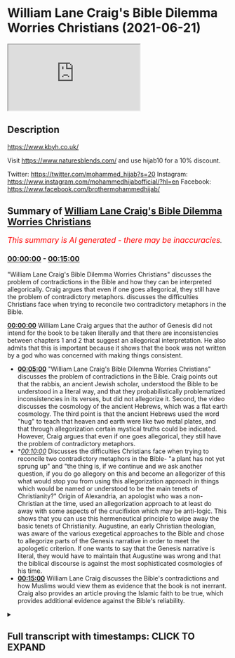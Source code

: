 # William Lane Craig's Bible Dilemma Worries Christians (2021-06-21)

<iframe loading='lazy' src='https://www.youtube.com/embed/d3uKsG31xWI'></iframe>

## Description

https://www.kbyh.co.uk/

Visit https://www.naturesblends.com/ and use hijab10 for a 10% discount. 

Twitter: https://twitter.com/mohammed_hijab?s=20
Instagram: https://www.instagram.com/mohammedhijabofficial/?hl=en
Facebook: https://www.facebook.com/brothermohammedhijab/

## Summary of [William Lane Craig's Bible Dilemma Worries Christians](https://www.youtube.com/watch?v=d3uKsG31xWI)


*<span style="color:red; font-size:125%">This summary is AI generated - there may be inaccuracies</span>. [](/)*

### [00:00:00](https://www.youtube.com/watch?v=d3uKsG31xWI&t=0) - [00:15:00](https://www.youtube.com/watch?v=d3uKsG31xWI&t=900)

 "William Lane Craig's Bible Dilemma Worries Christians" discusses the problem of contradictions in the Bible and how they can be interpreted allegorically. Craig argues that even if one goes allegorical, they still have the problem of contradictory metaphors.  discusses the difficulties Christians face when trying to reconcile two contradictory metaphors in the Bible.

**[00:00:00](https://www.youtube.com/watch?v=d3uKsG31xWI&t=0)** William Lane Craig argues that the author of Genesis did not intend for the book to be taken literally and that there are inconsistencies between chapters 1 and 2 that suggest an allegorical interpretation. He also admits that this is important because it shows that the book was not written by a god who was concerned with making things consistent.
* **[00:05:00](https://www.youtube.com/watch?v=d3uKsG31xWI&t=300)**  "William Lane Craig's Bible Dilemma Worries Christians" discusses the problem of contradictions in the Bible. Craig points out that the rabbis, an ancient Jewish scholar, understood the Bible to be understood in a literal way, and that they probabilistically problematized inconsistencies in its verses, but did not allegorize it. Second, the video discusses the cosmology of the ancient Hebrews, which was a flat earth cosmology. The third point is that the ancient Hebrews used the word "hug" to teach that heaven and earth were like two metal plates, and that through allegorization certain mystical truths could be indicated. However, Craig argues that even if one goes allegorical, they still have the problem of contradictory metaphors.
* **[00:10:00](https://www.youtube.com/watch?v=d3uKsG31xWI&t=600)* Discusses the difficulties Christians face when trying to reconcile two contradictory metaphors in the Bible- "a plant has not yet sprung up" and "the thing is, if we continue and we ask another question, if you do go allegory on this and become an allegorizer of this what would stop you from using this allegorization approach in things which would be named or understood to be the main tenets of Christianity?" Origin of Alexandria, an apologist who was a non-Christian at the time, used an allegorization approach to at least do away with some aspects of the crucifixion which may be anti-logic. This shows that you can use this hermeneutical principle to wipe away the basic tenets of Christianity. Augustine, an early Christian theologian, was aware of the various exegetical approaches to the Bible and chose to allegorize parts of the Genesis narrative in order to meet the apologetic criterion. If one wants to say that the Genesis narrative is literal, they would have to maintain that Augustine was wrong and that the biblical discourse is against the most sophisticated cosmologies of his time.
* **[00:15:00](https://www.youtube.com/watch?v=d3uKsG31xWI&t=900)**  William Lane Craig discusses the Bible's contradictions and how Muslims would view them as evidence that the book is not inerrant. Craig also provides an article proving the Islamic faith to be true, which provides additional evidence against the Bible's reliability.

<details><summary><h2>Full transcript with timestamps: CLICK TO EXPAND</h2></summary>

[0:00:00](https://youtu.be/d3uKsG31xWI?t=0) you've got two options option one go  
[0:00:03](https://youtu.be/d3uKsG31xWI?t=3) literal  
[0:00:04](https://youtu.be/d3uKsG31xWI?t=4) and then this is completely against  
[0:00:06](https://youtu.be/d3uKsG31xWI?t=6) science as william lane craig himself  
[0:00:08](https://youtu.be/d3uKsG31xWI?t=8) knows  
[0:00:09](https://youtu.be/d3uKsG31xWI?t=9) because you'd have to say that the  
[0:00:10](https://youtu.be/d3uKsG31xWI?t=10) universe was created in six 24-hour days  
[0:00:12](https://youtu.be/d3uKsG31xWI?t=12) and that is six thousand years old  
[0:00:14](https://youtu.be/d3uKsG31xWI?t=14) or you go allegorical and if you go  
[0:00:16](https://youtu.be/d3uKsG31xWI?t=16) allegorical you've still got the problem  
[0:00:18](https://youtu.be/d3uKsG31xWI?t=18) of contradictory metaphors  
[0:00:25](https://youtu.be/d3uKsG31xWI?t=25) it's the hijab 10 discount code for 10  
[0:00:28](https://youtu.be/d3uKsG31xWI?t=28) discount on a wide range of products  
[0:00:30](https://youtu.be/d3uKsG31xWI?t=30) including premium ethiopian black seed  
[0:00:33](https://youtu.be/d3uKsG31xWI?t=33) products  
[0:00:35](https://youtu.be/d3uKsG31xWI?t=35) how are you guys doing today i'm going  
[0:00:37](https://youtu.be/d3uKsG31xWI?t=37) to be refuting william lane craig  
[0:00:39](https://youtu.be/d3uKsG31xWI?t=39) dr william lane craig is a premier  
[0:00:42](https://youtu.be/d3uKsG31xWI?t=42) season debate and apologists in the  
[0:00:44](https://youtu.be/d3uKsG31xWI?t=44) christian world a scholar somebody who's  
[0:00:46](https://youtu.be/d3uKsG31xWI?t=46) gone through the academic group  
[0:00:47](https://youtu.be/d3uKsG31xWI?t=47) published many books  
[0:00:48](https://youtu.be/d3uKsG31xWI?t=48) many many books in fact is almost uh 70  
[0:00:51](https://youtu.be/d3uKsG31xWI?t=51) years old i think if not  
[0:00:53](https://youtu.be/d3uKsG31xWI?t=53) he has passed that age so he's almost  
[0:00:54](https://youtu.be/d3uKsG31xWI?t=54) double my age as somebody who's debated  
[0:00:57](https://youtu.be/d3uKsG31xWI?t=57) some prominent figures from the atheist  
[0:00:58](https://youtu.be/d3uKsG31xWI?t=58) community from even within his own  
[0:01:00](https://youtu.be/d3uKsG31xWI?t=60) christian community and someone who  
[0:01:02](https://youtu.be/d3uKsG31xWI?t=62) contributes and has done so  
[0:01:04](https://youtu.be/d3uKsG31xWI?t=64) to the public discourse for i don't know  
[0:01:07](https://youtu.be/d3uKsG31xWI?t=67) the last 30 40 years  
[0:01:09](https://youtu.be/d3uKsG31xWI?t=69) what i'm going to be refuting him on is  
[0:01:11](https://youtu.be/d3uKsG31xWI?t=71) his stance  
[0:01:12](https://youtu.be/d3uKsG31xWI?t=72) on this genesis narrative in particular  
[0:01:15](https://youtu.be/d3uKsG31xWI?t=75) and what he thinks  
[0:01:16](https://youtu.be/d3uKsG31xWI?t=76) of it first of all let's take a look at  
[0:01:18](https://youtu.be/d3uKsG31xWI?t=78) what he says in response to a question  
[0:01:20](https://youtu.be/d3uKsG31xWI?t=80) that somebody asks from the audience and  
[0:01:22](https://youtu.be/d3uKsG31xWI?t=82) then come back and comment on this  
[0:01:23](https://youtu.be/d3uKsG31xWI?t=83) the first one the bible says god created  
[0:01:27](https://youtu.be/d3uKsG31xWI?t=87) the earth  
[0:01:28](https://youtu.be/d3uKsG31xWI?t=88) in seven days how does the big bang  
[0:01:31](https://youtu.be/d3uKsG31xWI?t=91) theory fit  
[0:01:32](https://youtu.be/d3uKsG31xWI?t=92) into this the big bang theory would be  
[0:01:35](https://youtu.be/d3uKsG31xWI?t=95) incompatible with a literalistic  
[0:01:39](https://youtu.be/d3uKsG31xWI?t=99) interpretation of genesis chapter 1. an  
[0:01:41](https://youtu.be/d3uKsG31xWI?t=101) interpretation that  
[0:01:43](https://youtu.be/d3uKsG31xWI?t=103) takes the days to be consecutive 24-hour  
[0:01:46](https://youtu.be/d3uKsG31xWI?t=106) periods of time  
[0:01:48](https://youtu.be/d3uKsG31xWI?t=108) however since the time of the church  
[0:01:50](https://youtu.be/d3uKsG31xWI?t=110) fathers such as augustine  
[0:01:53](https://youtu.be/d3uKsG31xWI?t=113) up until the present century most  
[0:01:56](https://youtu.be/d3uKsG31xWI?t=116) biblical scholars  
[0:01:57](https://youtu.be/d3uKsG31xWI?t=117) don't adopt that sort of literalistic  
[0:02:00](https://youtu.be/d3uKsG31xWI?t=120) interpretation of the opening chapter  
[0:02:02](https://youtu.be/d3uKsG31xWI?t=122) of genesis and i say that not on the  
[0:02:05](https://youtu.be/d3uKsG31xWI?t=125) basis of modern science but on the basis  
[0:02:08](https://youtu.be/d3uKsG31xWI?t=128) of the text itself there are indications  
[0:02:10](https://youtu.be/d3uKsG31xWI?t=130) in the text itself that the author  
[0:02:13](https://youtu.be/d3uKsG31xWI?t=133) didn't intend this to be taken in a sort  
[0:02:15](https://youtu.be/d3uKsG31xWI?t=135) of wooden literalistic  
[0:02:16](https://youtu.be/d3uKsG31xWI?t=136) way and so someone like saint augustine  
[0:02:19](https://youtu.be/d3uKsG31xWI?t=139) for example  
[0:02:20](https://youtu.be/d3uKsG31xWI?t=140) knew nothing of modern cosmology or  
[0:02:22](https://youtu.be/d3uKsG31xWI?t=142) geology  
[0:02:23](https://youtu.be/d3uKsG31xWI?t=143) um but didn't take this in a  
[0:02:25](https://youtu.be/d3uKsG31xWI?t=145) literalistic way and i  
[0:02:26](https://youtu.be/d3uKsG31xWI?t=146) i think that that is correct i would say  
[0:02:29](https://youtu.be/d3uKsG31xWI?t=149) that  
[0:02:30](https://youtu.be/d3uKsG31xWI?t=150) there are many different non-literal  
[0:02:34](https://youtu.be/d3uKsG31xWI?t=154) ways of construing genesis 1 that are  
[0:02:36](https://youtu.be/d3uKsG31xWI?t=156) open to biblically  
[0:02:38](https://youtu.be/d3uKsG31xWI?t=158) faithful christians today and that are  
[0:02:40](https://youtu.be/d3uKsG31xWI?t=160) wholly consistent and consonant with the  
[0:02:43](https://youtu.be/d3uKsG31xWI?t=163) data of modern cosmology so as you can  
[0:02:45](https://youtu.be/d3uKsG31xWI?t=165) see there  
[0:02:46](https://youtu.be/d3uKsG31xWI?t=166) what we saw is william lynn craig  
[0:02:48](https://youtu.be/d3uKsG31xWI?t=168) answering the question very frankly  
[0:02:50](https://youtu.be/d3uKsG31xWI?t=170) he thinks that the approach that should  
[0:02:52](https://youtu.be/d3uKsG31xWI?t=172) be applied  
[0:02:53](https://youtu.be/d3uKsG31xWI?t=173) the hermeneutical approach is an  
[0:02:54](https://youtu.be/d3uKsG31xWI?t=174) allegorical um or  
[0:02:56](https://youtu.be/d3uKsG31xWI?t=176) allegorizing approach to the genesis  
[0:02:58](https://youtu.be/d3uKsG31xWI?t=178) narrative or the creation narrative in  
[0:03:00](https://youtu.be/d3uKsG31xWI?t=180) particular  
[0:03:01](https://youtu.be/d3uKsG31xWI?t=181) when i looked into his website this is  
[0:03:03](https://youtu.be/d3uKsG31xWI?t=183) what he had to say  
[0:03:05](https://youtu.be/d3uKsG31xWI?t=185) as the reason why he does so this is  
[0:03:08](https://youtu.be/d3uKsG31xWI?t=188) what he says he says  
[0:03:08](https://youtu.be/d3uKsG31xWI?t=188) the author of genesis seems utterly  
[0:03:11](https://youtu.be/d3uKsG31xWI?t=191) unconcerned  
[0:03:12](https://youtu.be/d3uKsG31xWI?t=192) to iron out the inconsistencies between  
[0:03:15](https://youtu.be/d3uKsG31xWI?t=195) chapter one and chapter two  
[0:03:17](https://youtu.be/d3uKsG31xWI?t=197) that commentators have struggled with  
[0:03:19](https://youtu.be/d3uKsG31xWI?t=199) for centuries  
[0:03:20](https://youtu.be/d3uKsG31xWI?t=200) he does not seem to care that they're  
[0:03:22](https://youtu.be/d3uKsG31xWI?t=202) inconsistent  
[0:03:24](https://youtu.be/d3uKsG31xWI?t=204) an attitude suggestive of an intended  
[0:03:27](https://youtu.be/d3uKsG31xWI?t=207) non-literal interpretation when he goes  
[0:03:30](https://youtu.be/d3uKsG31xWI?t=210) on to  
[0:03:31](https://youtu.be/d3uKsG31xWI?t=211) explain why he speaks about the fact  
[0:03:34](https://youtu.be/d3uKsG31xWI?t=214) that in genesis chapter 1 that  
[0:03:38](https://youtu.be/d3uKsG31xWI?t=218) you know the the plant had been created  
[0:03:40](https://youtu.be/d3uKsG31xWI?t=220) on the the third day  
[0:03:42](https://youtu.be/d3uKsG31xWI?t=222) in genesis chapter 1 verse number 14 or  
[0:03:45](https://youtu.be/d3uKsG31xWI?t=225) verse number 12  
[0:03:46](https://youtu.be/d3uKsG31xWI?t=226) and in genesis chapter 2 verse number 5  
[0:03:49](https://youtu.be/d3uKsG31xWI?t=229) that no plant has sprung up yet  
[0:03:52](https://youtu.be/d3uKsG31xWI?t=232) so he admits this is so telling and this  
[0:03:54](https://youtu.be/d3uKsG31xWI?t=234) is extremely important  
[0:03:57](https://youtu.be/d3uKsG31xWI?t=237) william lane craig one of the premier  
[0:03:59](https://youtu.be/d3uKsG31xWI?t=239) apologists and scholars of the christian  
[0:04:01](https://youtu.be/d3uKsG31xWI?t=241) world  
[0:04:02](https://youtu.be/d3uKsG31xWI?t=242) admits candidly to one of the people  
[0:04:04](https://youtu.be/d3uKsG31xWI?t=244) that are asking him  
[0:04:06](https://youtu.be/d3uKsG31xWI?t=246) that there are contradictions in the  
[0:04:08](https://youtu.be/d3uKsG31xWI?t=248) bible he admits that because of those  
[0:04:11](https://youtu.be/d3uKsG31xWI?t=251) inconsistencies and contradictions that  
[0:04:13](https://youtu.be/d3uKsG31xWI?t=253) there must be an allegorization  
[0:04:16](https://youtu.be/d3uKsG31xWI?t=256) approach that is applied hermeneutically  
[0:04:18](https://youtu.be/d3uKsG31xWI?t=258) to  
[0:04:19](https://youtu.be/d3uKsG31xWI?t=259) the genesis creation story this is  
[0:04:22](https://youtu.be/d3uKsG31xWI?t=262) extremely  
[0:04:23](https://youtu.be/d3uKsG31xWI?t=263) important why because not just the fact  
[0:04:26](https://youtu.be/d3uKsG31xWI?t=266) that it's mentioned in the quran  
[0:04:28](https://youtu.be/d3uKsG31xWI?t=268) that if this book had been other from  
[0:04:30](https://youtu.be/d3uKsG31xWI?t=270) other than god that would have been  
[0:04:32](https://youtu.be/d3uKsG31xWI?t=272) left and kathira they would have found  
[0:04:34](https://youtu.be/d3uKsG31xWI?t=274) in it many inconsistencies  
[0:04:36](https://youtu.be/d3uKsG31xWI?t=276) but just a logical principle that if  
[0:04:39](https://youtu.be/d3uKsG31xWI?t=279) something is true it has to fulfill  
[0:04:42](https://youtu.be/d3uKsG31xWI?t=282) the basic criterion of consistency now  
[0:04:45](https://youtu.be/d3uKsG31xWI?t=285) that is depending on or even if  
[0:04:48](https://youtu.be/d3uKsG31xWI?t=288) one is depending on a coherentist  
[0:04:51](https://youtu.be/d3uKsG31xWI?t=291) understanding of truth  
[0:04:52](https://youtu.be/d3uKsG31xWI?t=292) and not necessarily a correspondence  
[0:04:55](https://youtu.be/d3uKsG31xWI?t=295) theory understanding  
[0:04:56](https://youtu.be/d3uKsG31xWI?t=296) of truth where truth must correspond  
[0:04:58](https://youtu.be/d3uKsG31xWI?t=298) with the objective world  
[0:04:59](https://youtu.be/d3uKsG31xWI?t=299) because one could ask a very important  
[0:05:01](https://youtu.be/d3uKsG31xWI?t=301) question the question  
[0:05:03](https://youtu.be/d3uKsG31xWI?t=303) someone may want to ask is why would you  
[0:05:06](https://youtu.be/d3uKsG31xWI?t=306) have  
[0:05:07](https://youtu.be/d3uKsG31xWI?t=307) or what use would there be of a  
[0:05:11](https://youtu.be/d3uKsG31xWI?t=311) contradictory set  
[0:05:12](https://youtu.be/d3uKsG31xWI?t=312) of metaphors in the bible because  
[0:05:15](https://youtu.be/d3uKsG31xWI?t=315) they're saying it's metaphorized but why  
[0:05:17](https://youtu.be/d3uKsG31xWI?t=317) should you have any kind of  
[0:05:18](https://youtu.be/d3uKsG31xWI?t=318) contradiction anyway even if you have  
[0:05:21](https://youtu.be/d3uKsG31xWI?t=321) metaphors that contradict each other  
[0:05:23](https://youtu.be/d3uKsG31xWI?t=323) what function do they serve and does  
[0:05:26](https://youtu.be/d3uKsG31xWI?t=326) this not  
[0:05:27](https://youtu.be/d3uKsG31xWI?t=327) not meet unfortunately the basic  
[0:05:30](https://youtu.be/d3uKsG31xWI?t=330) criterion for truth in so much as  
[0:05:33](https://youtu.be/d3uKsG31xWI?t=333) it is inconsistent so this is the first  
[0:05:36](https://youtu.be/d3uKsG31xWI?t=336) thing that you have a real hermeneutical  
[0:05:38](https://youtu.be/d3uKsG31xWI?t=338) problem  
[0:05:39](https://youtu.be/d3uKsG31xWI?t=339) on your hand the second thing which is  
[0:05:41](https://youtu.be/d3uKsG31xWI?t=341) extremely  
[0:05:42](https://youtu.be/d3uKsG31xWI?t=342) important is the fact that he stated  
[0:05:45](https://youtu.be/d3uKsG31xWI?t=345) that the church fathers  
[0:05:47](https://youtu.be/d3uKsG31xWI?t=347) the church fathers were allegorists  
[0:05:51](https://youtu.be/d3uKsG31xWI?t=351) in the same way well if you really think  
[0:05:54](https://youtu.be/d3uKsG31xWI?t=354) about it  
[0:05:54](https://youtu.be/d3uKsG31xWI?t=354) you had an ecumenical writer or an  
[0:05:57](https://youtu.be/d3uKsG31xWI?t=357) ecclesiastic writer origin of alexandria  
[0:05:59](https://youtu.be/d3uKsG31xWI?t=359) who was very clear  
[0:06:00](https://youtu.be/d3uKsG31xWI?t=360) in his allegorizing of these narratives  
[0:06:04](https://youtu.be/d3uKsG31xWI?t=364) but the question is  
[0:06:05](https://youtu.be/d3uKsG31xWI?t=365) why did he allegorize these narratives  
[0:06:07](https://youtu.be/d3uKsG31xWI?t=367) and very similar for the to the reason  
[0:06:09](https://youtu.be/d3uKsG31xWI?t=369) that craig employs he allegorized it  
[0:06:12](https://youtu.be/d3uKsG31xWI?t=372) because  
[0:06:13](https://youtu.be/d3uKsG31xWI?t=373) it was unintelligible if understood  
[0:06:15](https://youtu.be/d3uKsG31xWI?t=375) literally  
[0:06:17](https://youtu.be/d3uKsG31xWI?t=377) so before i get to that i want to take  
[0:06:20](https://youtu.be/d3uKsG31xWI?t=380) one step back  
[0:06:21](https://youtu.be/d3uKsG31xWI?t=381) and i will be quoting lots of  
[0:06:23](https://youtu.be/d3uKsG31xWI?t=383) information here to prove these points  
[0:06:26](https://youtu.be/d3uKsG31xWI?t=386) the first thing is the rabbis  
[0:06:29](https://youtu.be/d3uKsG31xWI?t=389) in the what you call the mid rashem the  
[0:06:31](https://youtu.be/d3uKsG31xWI?t=391) tafseer the exegesis of the bible they  
[0:06:34](https://youtu.be/d3uKsG31xWI?t=394) all understood this  
[0:06:35](https://youtu.be/d3uKsG31xWI?t=395) the bible to be understood in a literal  
[0:06:37](https://youtu.be/d3uKsG31xWI?t=397) way i'm reading for example  
[0:06:40](https://youtu.be/d3uKsG31xWI?t=400) this is the midrashim okay  
[0:06:43](https://youtu.be/d3uKsG31xWI?t=403) and so this is what's mentioned in the  
[0:06:44](https://youtu.be/d3uKsG31xWI?t=404) midrashim it was taught the light  
[0:06:47](https://youtu.be/d3uKsG31xWI?t=407) which was created in the six days of  
[0:06:49](https://youtu.be/d3uKsG31xWI?t=409) creation cannot illumine  
[0:06:51](https://youtu.be/d3uKsG31xWI?t=411) by day because it would because it would  
[0:06:53](https://youtu.be/d3uKsG31xWI?t=413) eclipse the light of the sun  
[0:06:55](https://youtu.be/d3uKsG31xWI?t=415) nor by night because it was created only  
[0:06:57](https://youtu.be/d3uKsG31xWI?t=417) to illumine by the day  
[0:06:58](https://youtu.be/d3uKsG31xWI?t=418) then where is it is it stored up for the  
[0:07:01](https://youtu.be/d3uKsG31xWI?t=421) righteous in the messianic future as  
[0:07:03](https://youtu.be/d3uKsG31xWI?t=423) says moreover the light of the moon  
[0:07:05](https://youtu.be/d3uKsG31xWI?t=425) shall be the light of the sun  
[0:07:06](https://youtu.be/d3uKsG31xWI?t=426) and the light of the sun shall be  
[0:07:08](https://youtu.be/d3uKsG31xWI?t=428) seven-fold the light of the days  
[0:07:10](https://youtu.be/d3uKsG31xWI?t=430) and this is uh in isaiah chapter 30  
[0:07:13](https://youtu.be/d3uKsG31xWI?t=433) verse number 26  
[0:07:14](https://youtu.be/d3uKsG31xWI?t=434) and then the person who's executing this  
[0:07:17](https://youtu.be/d3uKsG31xWI?t=437) who's a rabbi he says seven surely there  
[0:07:19](https://youtu.be/d3uKsG31xWI?t=439) were only three since the libernaries  
[0:07:20](https://youtu.be/d3uKsG31xWI?t=440) were created on the fourth day  
[0:07:22](https://youtu.be/d3uKsG31xWI?t=442) so they problematized the  
[0:07:24](https://youtu.be/d3uKsG31xWI?t=444) inconsistencies that were in the bible  
[0:07:27](https://youtu.be/d3uKsG31xWI?t=447) but they did not allegorize the biblical  
[0:07:30](https://youtu.be/d3uKsG31xWI?t=450) text  
[0:07:31](https://youtu.be/d3uKsG31xWI?t=451) something different to what william lane  
[0:07:33](https://youtu.be/d3uKsG31xWI?t=453) craig did okay this is very important  
[0:07:35](https://youtu.be/d3uKsG31xWI?t=455) they prob  
[0:07:35](https://youtu.be/d3uKsG31xWI?t=455) they problematized it but they did not  
[0:07:37](https://youtu.be/d3uKsG31xWI?t=457) allegorize it  
[0:07:39](https://youtu.be/d3uKsG31xWI?t=459) the second thing is this is their  
[0:07:40](https://youtu.be/d3uKsG31xWI?t=460) cosmology the rabbi's cosmology in the  
[0:07:43](https://youtu.be/d3uKsG31xWI?t=463) exegesis  
[0:07:44](https://youtu.be/d3uKsG31xWI?t=464) they say the thickness of the firmament  
[0:07:46](https://youtu.be/d3uKsG31xWI?t=466) equals that of the earth  
[0:07:48](https://youtu.be/d3uKsG31xWI?t=468) compare it it is he that sitteth above  
[0:07:52](https://youtu.be/d3uKsG31xWI?t=472) the circle of the earth isaiah 40  
[0:07:55](https://youtu.be/d3uKsG31xWI?t=475) 22 and he walketh in the circuit of the  
[0:07:58](https://youtu.be/d3uKsG31xWI?t=478) heaven  
[0:07:59](https://youtu.be/d3uKsG31xWI?t=479) job chapter 22 verse 14 the use of  
[0:08:02](https://youtu.be/d3uKsG31xWI?t=482) hug in both verses teaches us they are  
[0:08:04](https://youtu.be/d3uKsG31xWI?t=484) like so this is how the rabbis  
[0:08:06](https://youtu.be/d3uKsG31xWI?t=486) understood it  
[0:08:07](https://youtu.be/d3uKsG31xWI?t=487) this is one of the main  
[0:08:11](https://youtu.be/d3uKsG31xWI?t=491) exegetes of the old testament a jewish  
[0:08:13](https://youtu.be/d3uKsG31xWI?t=493) exegete of course  
[0:08:15](https://youtu.be/d3uKsG31xWI?t=495) said in hanina's name  
[0:08:18](https://youtu.be/d3uKsG31xWI?t=498) it is as thick as a metal plate all  
[0:08:21](https://youtu.be/d3uKsG31xWI?t=501) right so these are like two metal thick  
[0:08:22](https://youtu.be/d3uKsG31xWI?t=502) plates obviously this shows that their  
[0:08:24](https://youtu.be/d3uKsG31xWI?t=504) cosmology was a flat earth cosmology  
[0:08:26](https://youtu.be/d3uKsG31xWI?t=506) and that they were two like a sandwich  
[0:08:29](https://youtu.be/d3uKsG31xWI?t=509) you know the heavens and the earth acted  
[0:08:31](https://youtu.be/d3uKsG31xWI?t=511) like a sandwich  
[0:08:33](https://youtu.be/d3uKsG31xWI?t=513) okay two thick plates above each other  
[0:08:38](https://youtu.be/d3uKsG31xWI?t=518) like two fingers they say in thickness  
[0:08:40](https://youtu.be/d3uKsG31xWI?t=520) so this clearly cannot mean  
[0:08:42](https://youtu.be/d3uKsG31xWI?t=522) that the earth is round as some have  
[0:08:45](https://youtu.be/d3uKsG31xWI?t=525) tried to use  
[0:08:46](https://youtu.be/d3uKsG31xWI?t=526) uh isaiah 40 22 to indicate  
[0:08:50](https://youtu.be/d3uKsG31xWI?t=530) now what origin as we mentioned before  
[0:08:53](https://youtu.be/d3uKsG31xWI?t=533) mentions  
[0:08:54](https://youtu.be/d3uKsG31xWI?t=534) is he mentions the same thing so he  
[0:08:56](https://youtu.be/d3uKsG31xWI?t=536) problematizes  
[0:08:58](https://youtu.be/d3uKsG31xWI?t=538) the inconsistencies in the verses but he  
[0:09:00](https://youtu.be/d3uKsG31xWI?t=540) doesn't just stop there he allegorizes  
[0:09:02](https://youtu.be/d3uKsG31xWI?t=542) it as a result of that problematization  
[0:09:04](https://youtu.be/d3uKsG31xWI?t=544) so it says now what man of intelligence  
[0:09:06](https://youtu.be/d3uKsG31xWI?t=546) will believe that the first the second  
[0:09:07](https://youtu.be/d3uKsG31xWI?t=547) and the third day existed the evening in  
[0:09:09](https://youtu.be/d3uKsG31xWI?t=549) the morning existed without the sun the  
[0:09:11](https://youtu.be/d3uKsG31xWI?t=551) moon and the stars  
[0:09:12](https://youtu.be/d3uKsG31xWI?t=552) and the first day if we may so call it  
[0:09:15](https://youtu.be/d3uKsG31xWI?t=555) was even without heaven i do not think  
[0:09:19](https://youtu.be/d3uKsG31xWI?t=559) anyone will doubt that these things are  
[0:09:20](https://youtu.be/d3uKsG31xWI?t=560) made by scripture in a figurative manner  
[0:09:23](https://youtu.be/d3uKsG31xWI?t=563) in order  
[0:09:24](https://youtu.be/d3uKsG31xWI?t=564) that through them certain mystical  
[0:09:26](https://youtu.be/d3uKsG31xWI?t=566) truths may be indicated  
[0:09:27](https://youtu.be/d3uKsG31xWI?t=567) of course now the problem is you've got  
[0:09:30](https://youtu.be/d3uKsG31xWI?t=570) two  
[0:09:31](https://youtu.be/d3uKsG31xWI?t=571) options option one go literal and then  
[0:09:34](https://youtu.be/d3uKsG31xWI?t=574) this is completely against science as  
[0:09:36](https://youtu.be/d3uKsG31xWI?t=576) william lane craig himself knows  
[0:09:38](https://youtu.be/d3uKsG31xWI?t=578) because you'd have to say that the  
[0:09:39](https://youtu.be/d3uKsG31xWI?t=579) universe was created in six 24-hour days  
[0:09:42](https://youtu.be/d3uKsG31xWI?t=582) and that is six thousand years old  
[0:09:44](https://youtu.be/d3uKsG31xWI?t=584) or you go allegorical and if you go  
[0:09:46](https://youtu.be/d3uKsG31xWI?t=586) allegorical  
[0:09:47](https://youtu.be/d3uKsG31xWI?t=587) you've still got the problem of  
[0:09:48](https://youtu.be/d3uKsG31xWI?t=588) contradictory metaphors the like of  
[0:09:50](https://youtu.be/d3uKsG31xWI?t=590) which  
[0:09:51](https://youtu.be/d3uKsG31xWI?t=591) was described by me beforehand namely  
[0:09:54](https://youtu.be/d3uKsG31xWI?t=594) that you have the fact that the plants  
[0:09:56](https://youtu.be/d3uKsG31xWI?t=596) were created for example in the  
[0:09:58](https://youtu.be/d3uKsG31xWI?t=598) in the third day and in genesis chapter  
[0:10:00](https://youtu.be/d3uKsG31xWI?t=600) two verse five no  
[0:10:01](https://youtu.be/d3uKsG31xWI?t=601) plant has sprung up yet so you still  
[0:10:03](https://youtu.be/d3uKsG31xWI?t=603) have these contradictory metaphors  
[0:10:05](https://youtu.be/d3uKsG31xWI?t=605) now the thing is if we continue and we  
[0:10:07](https://youtu.be/d3uKsG31xWI?t=607) ask another question  
[0:10:10](https://youtu.be/d3uKsG31xWI?t=610) if you do go allegory on this and become  
[0:10:13](https://youtu.be/d3uKsG31xWI?t=613) an allegorizer of this what would stop  
[0:10:16](https://youtu.be/d3uKsG31xWI?t=616) you  
[0:10:17](https://youtu.be/d3uKsG31xWI?t=617) from using this allegorization approach  
[0:10:19](https://youtu.be/d3uKsG31xWI?t=619) in things which would be named or  
[0:10:21](https://youtu.be/d3uKsG31xWI?t=621) understood to be  
[0:10:22](https://youtu.be/d3uKsG31xWI?t=622) the main tenets of christianity so look  
[0:10:26](https://youtu.be/d3uKsG31xWI?t=626) at what  
[0:10:27](https://youtu.be/d3uKsG31xWI?t=627) origin of alexandria replied or how he  
[0:10:29](https://youtu.be/d3uKsG31xWI?t=629) replied  
[0:10:31](https://youtu.be/d3uKsG31xWI?t=631) when he was asked about  
[0:10:34](https://youtu.be/d3uKsG31xWI?t=634) the crucifixion by celsus an apologist  
[0:10:36](https://youtu.be/d3uKsG31xWI?t=636) who was a non-christian at the time he  
[0:10:38](https://youtu.be/d3uKsG31xWI?t=638) said the events recorded to have  
[0:10:39](https://youtu.be/d3uKsG31xWI?t=639) happened to jesus do not  
[0:10:41](https://youtu.be/d3uKsG31xWI?t=641) possess the full view of the truth in  
[0:10:43](https://youtu.be/d3uKsG31xWI?t=643) the mere letter and history for each  
[0:10:45](https://youtu.be/d3uKsG31xWI?t=645) recorded event is shown to be a symbol  
[0:10:47](https://youtu.be/d3uKsG31xWI?t=647) of something else  
[0:10:48](https://youtu.be/d3uKsG31xWI?t=648) by those who read the scripture more  
[0:10:50](https://youtu.be/d3uKsG31xWI?t=650) intelligently  
[0:10:51](https://youtu.be/d3uKsG31xWI?t=651) so because celsius was interrogating him  
[0:10:54](https://youtu.be/d3uKsG31xWI?t=654) on how could it be the case that a god  
[0:10:56](https://youtu.be/d3uKsG31xWI?t=656) can die on a cross  
[0:10:58](https://youtu.be/d3uKsG31xWI?t=658) if he's so powerful origin of alexandria  
[0:11:01](https://youtu.be/d3uKsG31xWI?t=661) used an allegorization approach to at  
[0:11:04](https://youtu.be/d3uKsG31xWI?t=664) least do away with some aspects of the  
[0:11:06](https://youtu.be/d3uKsG31xWI?t=666) crucifixion  
[0:11:07](https://youtu.be/d3uKsG31xWI?t=667) which may be anti-logic and this shows  
[0:11:10](https://youtu.be/d3uKsG31xWI?t=670) you  
[0:11:10](https://youtu.be/d3uKsG31xWI?t=670) that you can use this hermeneutical  
[0:11:12](https://youtu.be/d3uKsG31xWI?t=672) principle to  
[0:11:14](https://youtu.be/d3uKsG31xWI?t=674) wipe away the basic tenets of  
[0:11:16](https://youtu.be/d3uKsG31xWI?t=676) christianity  
[0:11:18](https://youtu.be/d3uKsG31xWI?t=678) so he mentions william lane craig  
[0:11:20](https://youtu.be/d3uKsG31xWI?t=680) mentions  
[0:11:22](https://youtu.be/d3uKsG31xWI?t=682) that augustine okay he allegorizes the  
[0:11:25](https://youtu.be/d3uKsG31xWI?t=685) bible  
[0:11:26](https://youtu.be/d3uKsG31xWI?t=686) and he mentions the church fathers and  
[0:11:28](https://youtu.be/d3uKsG31xWI?t=688) this is actually deceptive type of  
[0:11:30](https://youtu.be/d3uKsG31xWI?t=690) academics  
[0:11:30](https://youtu.be/d3uKsG31xWI?t=690) because it's not the case that the  
[0:11:32](https://youtu.be/d3uKsG31xWI?t=692) church fathers by and large  
[0:11:34](https://youtu.be/d3uKsG31xWI?t=694) that they did this theodore and diodor  
[0:11:38](https://youtu.be/d3uKsG31xWI?t=698) they saw that the um  
[0:11:43](https://youtu.be/d3uKsG31xWI?t=703) that the interpretations of the bible in  
[0:11:45](https://youtu.be/d3uKsG31xWI?t=705) genesis should be read literally  
[0:11:48](https://youtu.be/d3uKsG31xWI?t=708) for example eusebius  
[0:11:51](https://youtu.be/d3uKsG31xWI?t=711) john of christos jerome  
[0:11:55](https://youtu.be/d3uKsG31xWI?t=715) and others who have we still have their  
[0:11:58](https://youtu.be/d3uKsG31xWI?t=718) kind of  
[0:11:59](https://youtu.be/d3uKsG31xWI?t=719) writings on their attitudes towards  
[0:12:01](https://youtu.be/d3uKsG31xWI?t=721) origin especially in his allegorization  
[0:12:03](https://youtu.be/d3uKsG31xWI?t=723) they didn't take the view of  
[0:12:05](https://youtu.be/d3uKsG31xWI?t=725) allegorization so if you wanted to have  
[0:12:06](https://youtu.be/d3uKsG31xWI?t=726) a general  
[0:12:07](https://youtu.be/d3uKsG31xWI?t=727) and you wanted to have a rule the  
[0:12:09](https://youtu.be/d3uKsG31xWI?t=729) general will be the literal  
[0:12:10](https://youtu.be/d3uKsG31xWI?t=730) interpretation not just for  
[0:12:12](https://youtu.be/d3uKsG31xWI?t=732) the rabbis who executed the bible but  
[0:12:15](https://youtu.be/d3uKsG31xWI?t=735) also the bulk  
[0:12:16](https://youtu.be/d3uKsG31xWI?t=736) of the church fathers who um  
[0:12:19](https://youtu.be/d3uKsG31xWI?t=739) who exegeted the bible the rule would be  
[0:12:22](https://youtu.be/d3uKsG31xWI?t=742) origin of alexandria who was not even  
[0:12:25](https://youtu.be/d3uKsG31xWI?t=745) canonized in the church of the catholics  
[0:12:27](https://youtu.be/d3uKsG31xWI?t=747) but having said that of course you have  
[0:12:29](https://youtu.be/d3uKsG31xWI?t=749) a problem if you go with this  
[0:12:30](https://youtu.be/d3uKsG31xWI?t=750) allegorization approach  
[0:12:32](https://youtu.be/d3uKsG31xWI?t=752) or valid origin of alexandria then you  
[0:12:34](https://youtu.be/d3uKsG31xWI?t=754) could be wiping away  
[0:12:36](https://youtu.be/d3uKsG31xWI?t=756) the central tenets of christianity  
[0:12:39](https://youtu.be/d3uKsG31xWI?t=759) why did august in the question is  
[0:12:40](https://youtu.be/d3uKsG31xWI?t=760) because he mentions augustine why did  
[0:12:43](https://youtu.be/d3uKsG31xWI?t=763) augustine why did he decide to  
[0:12:47](https://youtu.be/d3uKsG31xWI?t=767) if he did because there's different  
[0:12:49](https://youtu.be/d3uKsG31xWI?t=769) readings of it but let's assume that he  
[0:12:51](https://youtu.be/d3uKsG31xWI?t=771) allegorized parts of the genesis  
[0:12:53](https://youtu.be/d3uKsG31xWI?t=773) narrative though of course we must note  
[0:12:54](https://youtu.be/d3uKsG31xWI?t=774) that he  
[0:12:55](https://youtu.be/d3uKsG31xWI?t=775) named his book a literal interpretation  
[0:12:57](https://youtu.be/d3uKsG31xWI?t=777) of genesis  
[0:12:58](https://youtu.be/d3uKsG31xWI?t=778) and he had two such exegesis  
[0:13:02](https://youtu.be/d3uKsG31xWI?t=782) why did he allegorize it so if we look  
[0:13:03](https://youtu.be/d3uKsG31xWI?t=783) here there's something about the earth  
[0:13:06](https://youtu.be/d3uKsG31xWI?t=786) the the heavens and other elements of  
[0:13:07](https://youtu.be/d3uKsG31xWI?t=787) the world about the motion of the orbits  
[0:13:09](https://youtu.be/d3uKsG31xWI?t=789) and stars  
[0:13:10](https://youtu.be/d3uKsG31xWI?t=790) and even their size and relative  
[0:13:11](https://youtu.be/d3uKsG31xWI?t=791) positions about the predictable eclipses  
[0:13:13](https://youtu.be/d3uKsG31xWI?t=793) of the sun and the moon  
[0:13:14](https://youtu.be/d3uKsG31xWI?t=794) now it's disgraceful and dangerous thing  
[0:13:16](https://youtu.be/d3uKsG31xWI?t=796) for an infidel to hear a christian  
[0:13:20](https://youtu.be/d3uKsG31xWI?t=800) presumably giving a meaning of the holy  
[0:13:22](https://youtu.be/d3uKsG31xWI?t=802) scripture talking nonsense on these  
[0:13:23](https://youtu.be/d3uKsG31xWI?t=803) topics  
[0:13:24](https://youtu.be/d3uKsG31xWI?t=804) we should all um take all means to  
[0:13:27](https://youtu.be/d3uKsG31xWI?t=807) prevent such an embarrassing situation  
[0:13:29](https://youtu.be/d3uKsG31xWI?t=809) in which people  
[0:13:30](https://youtu.be/d3uKsG31xWI?t=810) show up vast ignorance in christians and  
[0:13:33](https://youtu.be/d3uKsG31xWI?t=813) laugh  
[0:13:34](https://youtu.be/d3uKsG31xWI?t=814) to it it to scorn so he's doing it for  
[0:13:37](https://youtu.be/d3uKsG31xWI?t=817) apologetic reason  
[0:13:38](https://youtu.be/d3uKsG31xWI?t=818) reasons he was very aware of and this is  
[0:13:41](https://youtu.be/d3uKsG31xWI?t=821) mentioned in david lindbergh's book on  
[0:13:42](https://youtu.be/d3uKsG31xWI?t=822) these issues  
[0:13:43](https://youtu.be/d3uKsG31xWI?t=823) he was very aware that the biblical  
[0:13:46](https://youtu.be/d3uKsG31xWI?t=826) discourse was against the cosmologies  
[0:13:48](https://youtu.be/d3uKsG31xWI?t=828) which were most respected and of course  
[0:13:50](https://youtu.be/d3uKsG31xWI?t=830) he was aware of  
[0:13:51](https://youtu.be/d3uKsG31xWI?t=831) aristotelian cosmologies and and  
[0:13:53](https://youtu.be/d3uKsG31xWI?t=833) holistic cosmologies  
[0:13:54](https://youtu.be/d3uKsG31xWI?t=834) and he's speaking about exegeting the  
[0:13:56](https://youtu.be/d3uKsG31xWI?t=836) bible in a way  
[0:13:58](https://youtu.be/d3uKsG31xWI?t=838) which is anti-cosmology of  
[0:14:01](https://youtu.be/d3uKsG31xWI?t=841) whatever the most sophisticated  
[0:14:02](https://youtu.be/d3uKsG31xWI?t=842) cosmologies were at that time and so the  
[0:14:04](https://youtu.be/d3uKsG31xWI?t=844) reason why  
[0:14:05](https://youtu.be/d3uKsG31xWI?t=845) he took the impetus if he did would be a  
[0:14:08](https://youtu.be/d3uKsG31xWI?t=848) similar reason  
[0:14:09](https://youtu.be/d3uKsG31xWI?t=849) that origen did in other words because  
[0:14:11](https://youtu.be/d3uKsG31xWI?t=851) of the inconsistencies that he found of  
[0:14:13](https://youtu.be/d3uKsG31xWI?t=853) the biblical discourse  
[0:14:14](https://youtu.be/d3uKsG31xWI?t=854) and the external world and you can see  
[0:14:17](https://youtu.be/d3uKsG31xWI?t=857) this again  
[0:14:19](https://youtu.be/d3uKsG31xWI?t=859) in other places so really and truly here  
[0:14:22](https://youtu.be/d3uKsG31xWI?t=862) i think  
[0:14:23](https://youtu.be/d3uKsG31xWI?t=863) one can conclude it's a catch-22  
[0:14:25](https://youtu.be/d3uKsG31xWI?t=865) situation or you can even call it  
[0:14:27](https://youtu.be/d3uKsG31xWI?t=867) a hermeneutical dilemma if you want to  
[0:14:30](https://youtu.be/d3uKsG31xWI?t=870) take the view of william lane craig that  
[0:14:32](https://youtu.be/d3uKsG31xWI?t=872) the genesis narrative is allegory  
[0:14:35](https://youtu.be/d3uKsG31xWI?t=875) then you must allow for at least the  
[0:14:36](https://youtu.be/d3uKsG31xWI?t=876) possibility that this allegorization her  
[0:14:39](https://youtu.be/d3uKsG31xWI?t=879) musical approach can be  
[0:14:40](https://youtu.be/d3uKsG31xWI?t=880) applied to other more central tenants of  
[0:14:43](https://youtu.be/d3uKsG31xWI?t=883) christianity including the crucifixion  
[0:14:44](https://youtu.be/d3uKsG31xWI?t=884) of resurrection  
[0:14:46](https://youtu.be/d3uKsG31xWI?t=886) this was the approach of at least origin  
[0:14:49](https://youtu.be/d3uKsG31xWI?t=889) of alexandria who  
[0:14:51](https://youtu.be/d3uKsG31xWI?t=891) allegorized large parts of central  
[0:14:53](https://youtu.be/d3uKsG31xWI?t=893) doctrines in order to meet the  
[0:14:55](https://youtu.be/d3uKsG31xWI?t=895) apologetic criterion  
[0:14:57](https://youtu.be/d3uKsG31xWI?t=897) if one wants to say no in fact it's  
[0:14:59](https://youtu.be/d3uKsG31xWI?t=899) literal then one will have to maintain  
[0:15:01](https://youtu.be/d3uKsG31xWI?t=901) not only the contradictions  
[0:15:03](https://youtu.be/d3uKsG31xWI?t=903) the internal ones but they'd have to say  
[0:15:05](https://youtu.be/d3uKsG31xWI?t=905) that the universe is six thousand years  
[0:15:06](https://youtu.be/d3uKsG31xWI?t=906) old  
[0:15:07](https://youtu.be/d3uKsG31xWI?t=907) as per genesis chapter five and the  
[0:15:09](https://youtu.be/d3uKsG31xWI?t=909) account of that and obviously the sixth  
[0:15:10](https://youtu.be/d3uKsG31xWI?t=910) six 24-hour days  
[0:15:12](https://youtu.be/d3uKsG31xWI?t=912) understanding in genesis chapter one  
[0:15:16](https://youtu.be/d3uKsG31xWI?t=916) but in both cases you'd have to maintain  
[0:15:18](https://youtu.be/d3uKsG31xWI?t=918) that there are contradictions in the  
[0:15:19](https://youtu.be/d3uKsG31xWI?t=919) bible  
[0:15:20](https://youtu.be/d3uKsG31xWI?t=920) and the muslim would say this why would  
[0:15:22](https://youtu.be/d3uKsG31xWI?t=922) you believe a book with contradictions  
[0:15:25](https://youtu.be/d3uKsG31xWI?t=925) is as simple as that  
[0:15:26](https://youtu.be/d3uKsG31xWI?t=926) and why would you william lane craig who  
[0:15:29](https://youtu.be/d3uKsG31xWI?t=929) is a premier christian  
[0:15:30](https://youtu.be/d3uKsG31xWI?t=930) apologist and scholar of the christian  
[0:15:32](https://youtu.be/d3uKsG31xWI?t=932) world candidly admit that your book is  
[0:15:35](https://youtu.be/d3uKsG31xWI?t=935) erroneous  
[0:15:36](https://youtu.be/d3uKsG31xWI?t=936) thereby admitting that it's not inerrant  
[0:15:39](https://youtu.be/d3uKsG31xWI?t=939) which is one of the core doctrines of  
[0:15:40](https://youtu.be/d3uKsG31xWI?t=940) the  
[0:15:42](https://youtu.be/d3uKsG31xWI?t=942) evangelicals and christians more  
[0:15:44](https://youtu.be/d3uKsG31xWI?t=944) christians  
[0:15:45](https://youtu.be/d3uKsG31xWI?t=945) than just the evangelicals why would you  
[0:15:47](https://youtu.be/d3uKsG31xWI?t=947) do this and continue believing in this  
[0:15:49](https://youtu.be/d3uKsG31xWI?t=949) book as if  
[0:15:50](https://youtu.be/d3uKsG31xWI?t=950) it is free from error why don't you seek  
[0:15:54](https://youtu.be/d3uKsG31xWI?t=954) the truth  
[0:15:55](https://youtu.be/d3uKsG31xWI?t=955) as your bible says and why would god be  
[0:15:57](https://youtu.be/d3uKsG31xWI?t=957) the author of  
[0:15:58](https://youtu.be/d3uKsG31xWI?t=958) confusion since the bible tells us that  
[0:16:00](https://youtu.be/d3uKsG31xWI?t=960) god shall not be the author of confusion  
[0:16:03](https://youtu.be/d3uKsG31xWI?t=963) how could god punish me for disbelieving  
[0:16:05](https://youtu.be/d3uKsG31xWI?t=965) a book that is  
[0:16:06](https://youtu.be/d3uKsG31xWI?t=966) fraught with contradictions in whatever  
[0:16:09](https://youtu.be/d3uKsG31xWI?t=969) way you decide to interpret it  
[0:16:10](https://youtu.be/d3uKsG31xWI?t=970) allegorical literal or otherwise i say  
[0:16:14](https://youtu.be/d3uKsG31xWI?t=974) this is unfair  
[0:16:15](https://youtu.be/d3uKsG31xWI?t=975) i say this is unjust and i say that  
[0:16:18](https://youtu.be/d3uKsG31xWI?t=978) instead of this  
[0:16:19](https://youtu.be/d3uKsG31xWI?t=979) one should be looking elsewhere for the  
[0:16:21](https://youtu.be/d3uKsG31xWI?t=981) word of god  
[0:16:23](https://youtu.be/d3uKsG31xWI?t=983) and if you want more information go to  
[0:16:25](https://youtu.be/d3uKsG31xWI?t=985) kbih.co.uk  
[0:16:26](https://youtu.be/d3uKsG31xWI?t=986) and download for free my article for the  
[0:16:29](https://youtu.be/d3uKsG31xWI?t=989) proof of islam  
[0:16:30](https://youtu.be/d3uKsG31xWI?t=990) and you will see some of the references  
[0:16:32](https://youtu.be/d3uKsG31xWI?t=992) referred to in this video in the  
[0:16:33](https://youtu.be/d3uKsG31xWI?t=993) description box  
[0:16:35](https://youtu.be/d3uKsG31xWI?t=995) wassalamualaikum warahmatullahi  
</details>